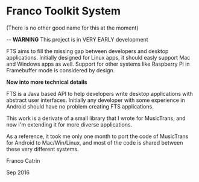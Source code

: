 # Franco Toolkit System
(There is no other good name for this at the moment)

--
**WARNING** This project is in VERY EARLY development

FTS aims to fill the missing gap between developers and desktop applications.
Initially designed for Linux apps, it should easly support Mac and Windows apps as well.
Support for other systems like Raspberry Pi in Framebuffer mode is considered by design.

**Now into more technical details**

FTS is a Java based API to help developers write desktop applications with abstract
user interfaces. Initially any developer with some experience in Android should have
no problem creating FTS applications.

This work is a derivate of a small library that I wrote for MusicTrans, and now
I'm extending it for more diverse applications.  

As a reference, it took me only one month to port the code of MusicTrans for Android to Mac/Win/Linux,
and most of the code is shared between these very different systems.

Franco Catrin

Sep 2016
